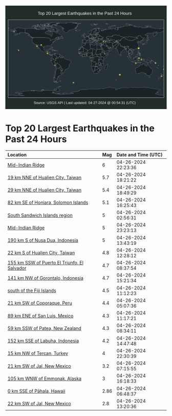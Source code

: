 ![Map](./map.png)

# Top 20 Largest Earthquakes in the Past 24 Hours

| Location | Mag | Date and Time (UTC) |
|:---|:---|:---|
| [Mid-Indian Ridge](https://earthquake.usgs.gov/earthquakes/eventpage/us6000mu57) | 6 | 04-26-2024 22:23:36 |
| [19 km NNE of Hualien City, Taiwan](https://earthquake.usgs.gov/earthquakes/eventpage/us6000mu3y) | 5.7 | 04-26-2024 18:21:22 |
| [29 km NNE of Hualien City, Taiwan](https://earthquake.usgs.gov/earthquakes/eventpage/us6000mu45) | 5.4 | 04-26-2024 18:49:29 |
| [82 km SE of Honiara, Solomon Islands](https://earthquake.usgs.gov/earthquakes/eventpage/us6000mu3d) | 5.1 | 04-26-2024 16:25:43 |
| [South Sandwich Islands region](https://earthquake.usgs.gov/earthquakes/eventpage/us6000mtwd) | 5 | 04-26-2024 02:56:31 |
| [Mid-Indian Ridge](https://earthquake.usgs.gov/earthquakes/eventpage/us6000mu5j) | 5 | 04-26-2024 23:23:13 |
| [190 km S of Nusa Dua, Indonesia](https://earthquake.usgs.gov/earthquakes/eventpage/us6000mu0b) | 5 | 04-26-2024 13:43:19 |
| [22 km S of Hualien City, Taiwan](https://earthquake.usgs.gov/earthquakes/eventpage/us6000mu01) | 4.8 | 04-26-2024 12:28:12 |
| [155 km SSW of Puerto El Triunfo, El Salvador](https://earthquake.usgs.gov/earthquakes/eventpage/us6000mtxr) | 4.7 | 04-26-2024 08:37:54 |
| [141 km NW of Gorontalo, Indonesia](https://earthquake.usgs.gov/earthquakes/eventpage/us6000mu2t) | 4.7 | 04-26-2024 15:21:34 |
| [south of the Fiji Islands](https://earthquake.usgs.gov/earthquakes/eventpage/us6000mtyp) | 4.5 | 04-26-2024 11:12:23 |
| [21 km SW of Coporaque, Peru](https://earthquake.usgs.gov/earthquakes/eventpage/us6000mtwv) | 4.4 | 04-26-2024 05:07:36 |
| [89 km ENE of San Luis, Mexico](https://earthquake.usgs.gov/earthquakes/eventpage/us6000mtym) | 4.3 | 04-26-2024 11:17:21 |
| [59 km SSW of Patea, New Zealand](https://earthquake.usgs.gov/earthquakes/eventpage/us6000mtxm) | 4.3 | 04-26-2024 08:34:11 |
| [152 km SSE of Labuha, Indonesia](https://earthquake.usgs.gov/earthquakes/eventpage/us6000mu1f) | 4.2 | 04-26-2024 14:47:48 |
| [15 km NW of Tercan, Turkey](https://earthquake.usgs.gov/earthquakes/eventpage/us6000mu56) | 4 | 04-26-2024 22:30:39 |
| [21 km SW of Jal, New Mexico](https://earthquake.usgs.gov/earthquakes/eventpage/tx2024iemt) | 3.2 | 04-26-2024 07:15:55 |
| [105 km WNW of Emmonak, Alaska](https://earthquake.usgs.gov/earthquakes/eventpage/us6000mu38) | 3 | 04-26-2024 16:18:33 |
| [0 km SSE of Pāhala, Hawaii](https://earthquake.usgs.gov/earthquakes/eventpage/hv74186292) | 2.86 | 04-26-2024 06:48:37 |
| [22 km SW of Jal, New Mexico](https://earthquake.usgs.gov/earthquakes/eventpage/tx2024ieyt) | 2.8 | 04-26-2024 13:20:36 |
